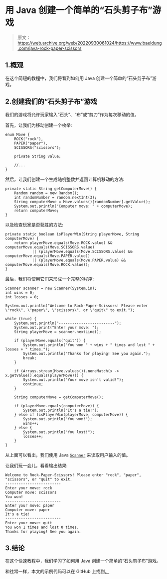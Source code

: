 # 用 Java 创建一个简单的“石头剪子布”游戏

> 原文：<https://web.archive.org/web/20220930061024/https://www.baeldung.com/java-rock-paper-scissors>

## 1.概观

在这个简短的教程中，我们将看到如何用 Java 创建一个简单的“石头剪子布”游戏。

## 2.创建我们的“石头剪子布”游戏

我们的游戏将允许玩家输入“石头”、“布”或“剪刀”作为每次移动的值。

首先，让我们为移动创建一个枚举:

```
enum Move {
    ROCK("rock"),
    PAPER("paper"),
    SCISSORS("scissors");

    private String value;

    //...
}
```

然后，让我们创建一个生成随机整数并返回计算机移动的方法:

```
private static String getComputerMove() {
    Random random = new Random();
    int randomNumber = random.nextInt(3);
    String computerMove = Move.values()[randomNumber].getValue();
    System.out.println("Computer move: " + computerMove);
    return computerMove;
}
```

以及检查玩家是否获胜的方法:

```
private static boolean isPlayerWin(String playerMove, String computerMove) {
    return playerMove.equals(Move.ROCK.value) && computerMove.equals(Move.SCISSORS.value)
            || (playerMove.equals(Move.SCISSORS.value) && computerMove.equals(Move.PAPER.value))
            || (playerMove.equals(Move.PAPER.value) && computerMove.equals(Move.ROCK.value));
}
```

最后，我们将使用它们来形成一个完整的程序:

```
Scanner scanner = new Scanner(System.in);
int wins = 0;
int losses = 0;

System.out.println("Welcome to Rock-Paper-Scissors! Please enter \"rock\", \"paper\", \"scissors\", or \"quit\" to exit.");

while (true) {
    System.out.println("-------------------------");
    System.out.print("Enter your move: ");
    String playerMove = scanner.nextLine();

    if (playerMove.equals("quit")) {
        System.out.println("You won " + wins + " times and lost " + losses + " times.");
        System.out.println("Thanks for playing! See you again.");
        break;
    }

    if (Arrays.stream(Move.values()).noneMatch(x -> x.getValue().equals(playerMove))) {
        System.out.println("Your move isn't valid!");
        continue;
    }

    String computerMove = getComputerMove();

    if (playerMove.equals(computerMove)) {
        System.out.println("It's a tie!");
    } else if (isPlayerWin(playerMove, computerMove)) {
        System.out.println("You won!");
        wins++;
    } else {
        System.out.println("You lost!");
        losses++;
    }
}
```

从上面可以看出，我们使用 Java [`Scanner`](/web/20220524070222/https://www.baeldung.com/java-scanner) 来读取用户输入的值。

让我们玩一会儿，看看输出结果:

```
Welcome to Rock-Paper-Scissors! Please enter "rock", "paper", "scissors", or "quit" to exit.
-------------------------
Enter your move: rock
Computer move: scissors
You won!
-------------------------
Enter your move: paper
Computer move: paper
It's a tie!
-------------------------
Enter your move: quit
You won 1 times and lost 0 times.
Thanks for playing! See you again. 
```

## 3.结论

在这个快速教程中，我们学习了如何用 Java 创建一个简单的“石头剪子布”游戏。

和往常一样，本文的示例代码可以在 GitHub 上找到[。](https://web.archive.org/web/20220524070222/https://github.com/eugenp/tutorials/tree/master/core-java-modules/core-java-8-2)